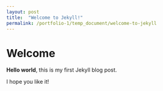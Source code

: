 ```yaml
---
layout: post
title:  "Welcome to Jekyll!"
permalink: /portfolio-1/temp_document/welcome-to-jekyll
---
```


# Welcome

**Hello world**, this is my first Jekyll blog post.

I hope you like it!